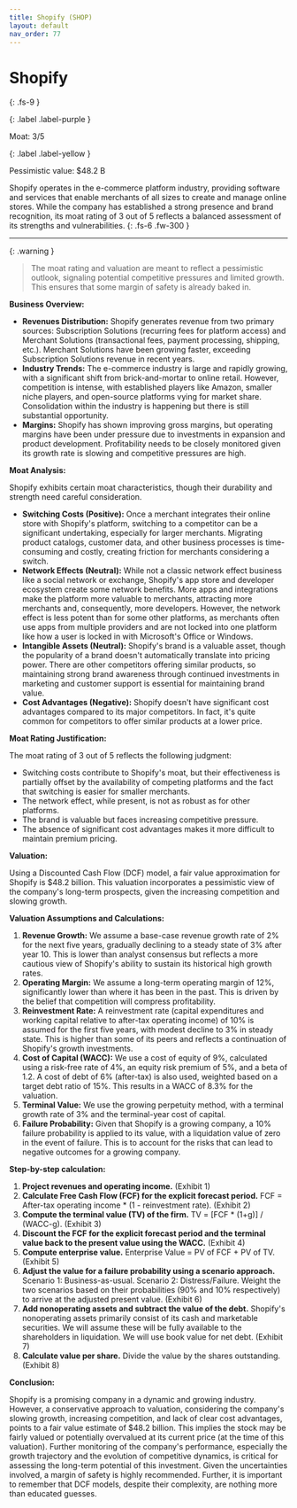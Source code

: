 ```yaml
---
title: Shopify (SHOP)
layout: default
nav_order: 77
---
```


# Shopify
{: .fs-9 }

{: .label .label-purple }

Moat: 3/5

{: .label .label-yellow }

Pessimistic value: $48.2 B

Shopify operates in the e-commerce platform industry, providing software and services that enable merchants of all sizes to create and manage online stores. While the company has established a strong presence and brand recognition, its moat rating of 3 out of 5 reflects a balanced assessment of its strengths and vulnerabilities.
{: .fs-6 .fw-300 }

---

{: .warning } 
>The moat rating and valuation are meant to reflect a pessimistic outlook, signaling potential competitive pressures and limited growth. This ensures that some margin of safety is already baked in.


**Business Overview:**

* **Revenues Distribution:** Shopify generates revenue from two primary sources: Subscription Solutions (recurring fees for platform access) and Merchant Solutions (transactional fees, payment processing, shipping, etc.). Merchant Solutions have been growing faster, exceeding Subscription Solutions revenue in recent years.
* **Industry Trends:** The e-commerce industry is large and rapidly growing, with a significant shift from brick-and-mortar to online retail.  However, competition is intense, with established players like Amazon, smaller niche players, and open-source platforms vying for market share.  Consolidation within the industry is happening but there is still substantial opportunity.
* **Margins:** Shopify has shown improving gross margins, but operating margins have been under pressure due to investments in expansion and product development.  Profitability needs to be closely monitored given its growth rate is slowing and competitive pressures are high.

**Moat Analysis:**

Shopify exhibits certain moat characteristics, though their durability and strength need careful consideration.

* **Switching Costs (Positive):** Once a merchant integrates their online store with Shopify's platform, switching to a competitor can be a significant undertaking, especially for larger merchants.  Migrating product catalogs, customer data, and other business processes is time-consuming and costly, creating friction for merchants considering a switch.
* **Network Effects (Neutral):** While not a classic network effect business like a social network or exchange, Shopify's app store and developer ecosystem create some network benefits.  More apps and integrations make the platform more valuable to merchants, attracting more merchants and, consequently, more developers. However, the network effect is less potent than for some other platforms, as merchants often use apps from multiple providers and are not locked into one platform like how a user is locked in with Microsoft's Office or Windows.
* **Intangible Assets (Neutral):** Shopify's brand is a valuable asset, though the popularity of a brand doesn't automatically translate into pricing power.  There are other competitors offering similar products, so maintaining strong brand awareness through continued investments in marketing and customer support is essential for maintaining brand value.
* **Cost Advantages (Negative):** Shopify doesn't have significant cost advantages compared to its major competitors.  In fact, it's quite common for competitors to offer similar products at a lower price.

**Moat Rating Justification:**

The moat rating of 3 out of 5 reflects the following judgment:

* Switching costs contribute to Shopify's moat, but their effectiveness is partially offset by the availability of competing platforms and the fact that switching is easier for smaller merchants.
* The network effect, while present, is not as robust as for other platforms.
* The brand is valuable but faces increasing competitive pressure.
* The absence of significant cost advantages makes it more difficult to maintain premium pricing.

**Valuation:**

Using a Discounted Cash Flow (DCF) model, a fair value approximation for Shopify is $48.2 billion. This valuation incorporates a pessimistic view of the company's long-term prospects, given the increasing competition and slowing growth.

**Valuation Assumptions and Calculations:**

1. **Revenue Growth:** We assume a base-case revenue growth rate of 2% for the next five years, gradually declining to a steady state of 3% after year 10.  This is lower than analyst consensus but reflects a more cautious view of Shopify's ability to sustain its historical high growth rates.
2. **Operating Margin:** We assume a long-term operating margin of 12%, significantly lower than where it has been in the past.  This is driven by the belief that competition will compress profitability.
3. **Reinvestment Rate:** A reinvestment rate (capital expenditures and working capital relative to after-tax operating income) of 10% is assumed for the first five years, with modest decline to 3% in steady state.  This is higher than some of its peers and reflects a continuation of Shopify's growth investments.
4. **Cost of Capital (WACC):** We use a cost of equity of 9%, calculated using a risk-free rate of 4%, an equity risk premium of 5%, and a beta of 1.2.  A cost of debt of 6% (after-tax) is also used, weighted based on a target debt ratio of 15%.  This results in a WACC of 8.3% for the valuation.
5. **Terminal Value:**  We use the growing perpetuity method, with a terminal growth rate of 3% and the terminal-year cost of capital.
6. **Failure Probability:**  Given that Shopify is a growing company, a 10% failure probability is applied to its value, with a liquidation value of zero in the event of failure.  This is to account for the risks that can lead to negative outcomes for a growing company.

**Step-by-step calculation:**

1. **Project revenues and operating income.** (Exhibit 1)
2. **Calculate Free Cash Flow (FCF) for the explicit forecast period.** FCF = After-tax operating income \* (1 - reinvestment rate). (Exhibit 2)
3. **Compute the terminal value (TV) of the firm.**  TV = [FCF \* (1+g)] / (WACC-g). (Exhibit 3)
4. **Discount the FCF for the explicit forecast period and the terminal value back to the present value using the WACC.** (Exhibit 4)
5. **Compute enterprise value.** Enterprise Value = PV of FCF + PV of TV. (Exhibit 5)
6. **Adjust the value for a failure probability using a scenario approach.**  Scenario 1: Business-as-usual. Scenario 2: Distress/Failure. Weight the two scenarios based on their probabilities (90% and 10% respectively) to arrive at the adjusted present value. (Exhibit 6)
7. **Add nonoperating assets and subtract the value of the debt.** Shopify's nonoperating assets primarily consist of its cash and marketable securities.  We will assume these will be fully available to the shareholders in liquidation. We will use book value for net debt. (Exhibit 7)
8. **Calculate value per share.** Divide the value by the shares outstanding. (Exhibit 8)


**Conclusion:**

Shopify is a promising company in a dynamic and growing industry. However, a conservative approach to valuation, considering the company's slowing growth, increasing competition, and lack of clear cost advantages, points to a fair value estimate of $48.2 billion.  This implies the stock may be fairly valued or potentially overvalued at its current price (at the time of this valuation). Further monitoring of the company's performance, especially the growth trajectory and the evolution of competitive dynamics, is critical for assessing the long-term potential of this investment.  Given the uncertainties involved, a margin of safety is highly recommended.  Further, it is important to remember that DCF models, despite their complexity, are nothing more than educated guesses.